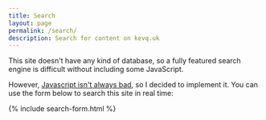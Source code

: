 ```yaml
---
title: Search
layout: page
permalink: /search/
description: Search for content on kevq.uk
---
```


This site doesn't have any kind of database, so a fully featured search engine is difficult without including some JavaScript.

However, [Javascript isn't always bad](/is-javascript-bad-well-only-if-youre-using-it-wrong/), so I decided to implement it. You can use the form below to search this site in real time:

{% include search-form.html %}

